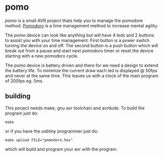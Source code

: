 # pomo

_pomo_ is a small AVR project thats help you to manage the pomodore
method. [Pomodoro](https://en.wikipedia.org/wiki/Pomodoro_Technique)
is a time management method to increase mental agility.

The _pomo_ device can look like anything but will have 4 leds and 2
buttons to assist you with your time management. First button is a
power switch turning the device on and off. The second button is a
push button which will break out from a pause and start next pomodoro
timer or reset the device starting with a new pomodoro cycle.

The _pomo_ device is battery driven and there for we need a design to
extend the battery life. To minimize the current draw each led is
displayed @ 50fps and never at the same time. This leaves us with a
clock of the main program of 200fps eg. 5ms.


## building

This porject needs make, gnu avr toolchain and avrdude. To build the program
just do:

    make

or if you have the _usbtiny_ programmer just do:

    make upload FILE="pomodoro.hex"

which will build and program your avr with the program.
